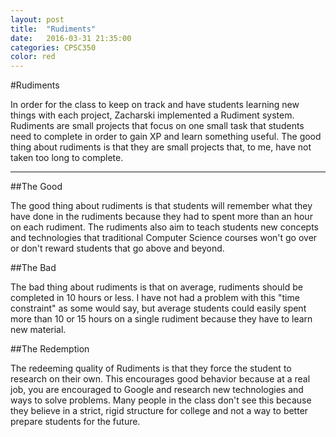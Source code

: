```yaml
---
layout: post
title:  "Rudiments"
date:   2016-03-31 21:35:00
categories: CPSC350
color: red
---
```


#Rudiments

In order for the class to keep on track and have students learning new things with each project, Zacharski implemented a Rudiment system. Rudiments are small projects that focus on one small task that students need to complete in order to gain XP and learn something useful. The good thing about rudiments is that they are small projects that, to me, have not taken too long to complete.

---

##The Good

The good thing about rudiments is that students will remember what they have done in the rudiments because they had to spent more than an hour on each rudiment. The rudiments also aim to teach students new concepts and technologies that traditional Computer Science courses won't go over or don't reward students that go above and beyond.

##The Bad

The bad thing about rudiments is that on average, rudiments should be completed in 10 hours or less. I have not had a problem with this "time constraint" as some would say, but average students could easily spent more than 10 or 15 hours on a single rudiment because they have to learn new material.

##The Redemption

The redeeming quality of Rudiments is that they force the student to research on their own. This encourages good behavior because at a real job, you are encouraged to Google and research new technologies and ways to solve problems. Many people in the class don't see this because they believe in a strict, rigid structure for college and not a way to better prepare students for the future.
